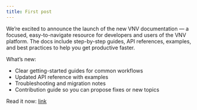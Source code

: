 ```yaml
---
title: First post
---
```


We’re excited to announce the launch of the new VNV documentation — a focused, easy-to-navigate resource for developers and users of the VNV platform. The docs include step-by-step guides, API references, examples, and best practices to help you get productive faster.

What’s new:

* Clear getting-started guides for common workflows
* Updated API reference with examples
* Troubleshooting and migration notes
* Contribution guide so you can propose fixes or new topics

Read it now: [link](https://infrasoftbe.github.io/vnv-doc/)

